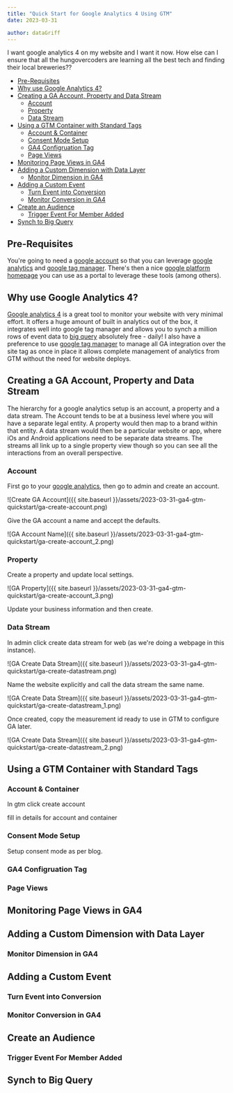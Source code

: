 ```yaml
---
title: "Quick Start for Google Analytics 4 Using GTM"
date: 2023-03-31

author: dataGriff
---
```


I want google analytics 4 on my website and I want it now. How else can I ensure that all the hungovercoders are learning all the best tech and finding their local breweries??

- [Pre-Requisites](#pre-requisites)
- [Why use Google Analytics 4?](#why-use-google-analytics-4)
- [Creating a GA Account, Property and Data Stream](#creating-a-ga-account-property-and-data-stream)
  - [Account](#account)
  - [Property](#property)
  - [Data Stream](#data-stream)
- [Using a GTM Container with Standard Tags](#using-a-gtm-container-with-standard-tags)
  - [Account \& Container](#account--container)
  - [Consent Mode Setup](#consent-mode-setup)
  - [GA4 Configruation Tag](#ga4-configruation-tag)
  - [Page Views](#page-views)
- [Monitoring Page Views in GA4](#monitoring-page-views-in-ga4)
- [Adding a Custom Dimension with Data Layer](#adding-a-custom-dimension-with-data-layer)
  - [Monitor Dimension in GA4](#monitor-dimension-in-ga4)
- [Adding a Custom Event](#adding-a-custom-event)
  - [Turn Event into Conversion](#turn-event-into-conversion)
  - [Monitor Conversion in GA4](#monitor-conversion-in-ga4)
- [Create an Audience](#create-an-audience)
  - [Trigger Event For Member Added](#trigger-event-for-member-added)
- [Synch to Big Query](#synch-to-big-query)

## Pre-Requisites

You're going to need a [google account](https://myaccount.google.com/) so that you can leverage [google analytics](https://analytics.google.com/analytics/web/) and [google tag manager](https://tagmanager.google.com/). There's then a nice [google platform homepage](https://marketingplatform.google.com/home) you can use as a portal to leverage these tools (among others).

## Why use Google Analytics 4?

[Google analytics 4](https://developers.google.com/analytics/devguides/collection/ga4) is a great tool to monitor your website with very minimal effort. It offers a huge amount of built in analytics out of the box, it integrates well into google tag manager and allows you to synch a million rows of event data to [big query](https://cloud.google.com/bigquery) absolutely free - daily! I also have a preference to use [google tag manager](https://tagmanager.google.com/) to manage all GA integration over the site tag as once in place it allows complete management of analytics from GTM without the need for website deploys.

## Creating a GA Account, Property and Data Stream

The hierarchy for a google analytics setup is an account, a property and a data stream. The Account tends to be at a business level where you will have a separate legal entity. A property would then map to a brand within that entity. A data stream would then be a particular website or app, where iOs and Android applications need to be separate data streams. The streams all link up to a single property view though so you can see all the interactions from an overall perspective.

### Account

First go to your [google analytics](https://analytics.google.com/analytics/web/), then go to admin and create an account.

![Create GA Account]({{ site.baseurl }}/assets/2023-03-31-ga4-gtm-quickstart/ga-create-account.png)

Give the GA account a name and accept the defaults.

![GA Account Name]({{ site.baseurl }}/assets/2023-03-31-ga4-gtm-quickstart/ga-create-account_2.png)

### Property

Create a property and update local settings.

![GA Property]({{ site.baseurl }}/assets/2023-03-31-ga4-gtm-quickstart/ga-create-account_3.png)

Update your business information and then create.

### Data Stream

In admin click create data stream for web (as we're doing a webpage in this instance).

![GA Create Data Stream]({{ site.baseurl }}/assets/2023-03-31-ga4-gtm-quickstart/ga-create-datastream.png)

Name the website explicitly and call the data stream the same name.

![GA Create Data Stream]({{ site.baseurl }}/assets/2023-03-31-ga4-gtm-quickstart/ga-create-datastream_1.png)

Once created, copy the measurement id ready to use in GTM to configure GA later.

![GA Create Data Stream]({{ site.baseurl }}/assets/2023-03-31-ga4-gtm-quickstart/ga-create-datastream_2.png)

## Using a GTM Container with Standard Tags

### Account & Container

In gtm click create account

fill in details for account and container

### Consent Mode Setup

Setup consent mode as per blog.

### GA4 Configruation Tag

### Page Views

## Monitoring Page Views in GA4

## Adding a Custom Dimension with Data Layer

### Monitor Dimension in GA4

## Adding a Custom Event

### Turn Event into Conversion

### Monitor Conversion in GA4

## Create an Audience

### Trigger Event For Member Added

## Synch to Big Query






